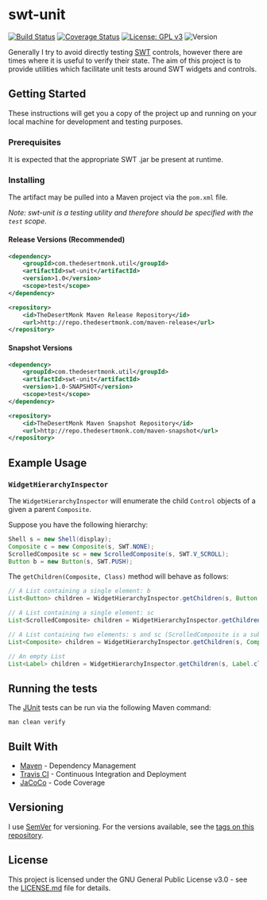 # swt-unit

[![Build Status](https://travis-ci.org/avojak/swt-unit.svg?branch=master)](https://travis-ci.org/avojak/swt-unit) [![Coverage Status](https://coveralls.io/repos/github/avojak/swt-unit/badge.svg?branch=master)](https://coveralls.io/github/avojak/swt-unit?branch=master) [![License: GPL v3](https://img.shields.io/badge/license-GPL%20v3-blue.svg)](http://www.gnu.org/licenses/gpl-3.0) ![Version](https://img.shields.io/badge/version-1.0--SNAPSHOT-yellow.svg)

Generally I try to avoid directly testing [SWT](https://www.eclipse.org/swt/) controls, however there are times where it is useful to verify their state. The aim of this project is to provide utilities which facilitate unit tests around SWT widgets and controls.

## Getting Started

These instructions will get you a copy of the project up and running on your local machine for development and testing purposes.

### Prerequisites

It is expected that the appropriate SWT .jar be present at runtime.

### Installing

The artifact may be pulled into a Maven project via the `pom.xml` file. 

*Note: swt-unit is a testing utility and therefore should be specified with the `test` scope*.

#### Release Versions (Recommended)

```xml
<dependency>
	<groupId>com.thedesertmonk.util</groupId>
	<artifactId>swt-unit</artifactId>
	<version>1.0</version>
	<scope>test</scope>
</dependency>
```
```xml
<repository>
	<id>TheDesertMonk Maven Release Repository</id>
	<url>http://repo.thedesertmonk.com/maven-release</url>
</repository>
```

#### Snapshot Versions

```xml
<dependency>
	<groupId>com.thedesertmonk.util</groupId>
	<artifactId>swt-unit</artifactId>
	<version>1.0-SNAPSHOT</version>
	<scope>test</scope>
</dependency>
```
```xml
<repository>
	<id>TheDesertMonk Maven Snapshot Repository</id>
	<url>http://repo.thedesertmonk.com/maven-snapshot</url>
</repository>
```

## Example Usage

### `WidgetHierarchyInspector`

The `WidgetHierarchyInspector` will enumerate the child `Control` objects of a given a parent `Composite`. 

Suppose you have the following hierarchy:

```java
Shell s = new Shell(display);
Composite c = new Composite(s, SWT.NONE);
ScrolledComposite sc = new ScrolledComposite(s, SWT.V_SCROLL);
Button b = new Button(s, SWT.PUSH);
```

The `getChildren(Composite, Class)` method will behave as follows:

```java
// A List containing a single element: b
List<Button> children = WidgetHierarchyInspector.getChildren(s, Button.class);
```
```java
// A List containing a single element: sc
List<ScrolledComposite> children = WidgetHierarchyInspector.getChildren(s, ScrolledComposite.class);
```
```java
// A List containing two elements: s and sc (ScrolledComposite is a subclass of Composite)
List<Composite> children = WidgetHierarchyInspector.getChildren(s, Composite.class);
```
```java
// An empty List
List<Label> children = WidgetHierarchyInspector.getChildren(s, Label.class);
```

## Running the tests

The [JUnit](http://junit.org/junit4/) tests can be run via the following Maven command:

```
man clean verify
```

## Built With

* [Maven](https://maven.apache.org/) - Dependency Management
* [Travis CI](https://travis-ci.org) - Continuous Integration and Deployment
* [JaCoCo](http://www.eclemma.org/jacoco/) - Code Coverage

## Versioning

I use [SemVer](http://semver.org/) for versioning. For the versions available, see the [tags on this repository](https://github.com/avojak/swt-unit/tags).

## License

This project is licensed under the GNU General Public License v3.0  - see the [LICENSE.md](LICENSE.md) file for details.